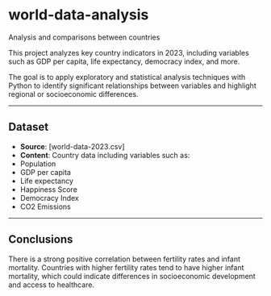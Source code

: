 # world-data-analysis
Analysis and comparisons between countries

This project analyzes key country indicators in 2023, including variables such as GDP per capita, life expectancy, democracy index, and more.

The goal is to apply exploratory and statistical analysis techniques with Python to identify significant relationships between variables and highlight regional or socioeconomic differences.

---

## Dataset

- **Source**: [world-data-2023.csv]
- **Content**: Country data including variables such as:
- Population
- GDP per capita
- Life expectancy
- Happiness Score
- Democracy Index
- CO2 Emissions

---

## Conclusions

There is a strong positive correlation between fertility rates and infant mortality.
Countries with higher fertility rates tend to have higher infant mortality, which could indicate differences in socioeconomic development and access to healthcare.
